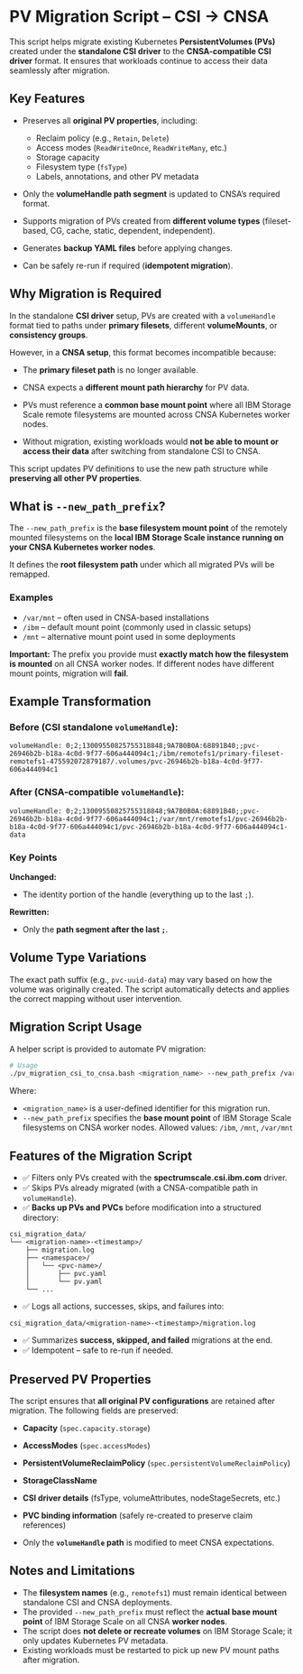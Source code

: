 # PV Migration Script – CSI → CNSA

This script helps migrate existing Kubernetes **PersistentVolumes (PVs)** created under the **standalone CSI driver** to the **CNSA-compatible CSI driver** format.
It ensures that workloads continue to access their data seamlessly after migration.

## Key Features

- Preserves all **original PV properties**, including:
  - Reclaim policy (e.g., `Retain`, `Delete`)
  - Access modes (`ReadWriteOnce`, `ReadWriteMany`, etc.)
  - Storage capacity
  - Filesystem type (`fsType`)
  - Labels, annotations, and other PV metadata

- Only the **volumeHandle path segment** is updated to CNSA’s required format.
- Supports migration of PVs created from **different volume types** (fileset-based, CG, cache, static, dependent, independent).
- Generates **backup YAML files** before applying changes.
- Can be safely re-run if required (**idempotent migration**).

## Why Migration is Required

In the standalone **CSI driver** setup, PVs are created with a `volumeHandle` format tied to paths under **primary filesets**, different **volumeMounts**, or **consistency groups**.

However, in a **CNSA setup**, this format becomes incompatible because:

- The **primary fileset path** is no longer available.
- CNSA expects a **different mount path hierarchy** for PV data.
- PVs must reference a **common base mount point** where all IBM Storage Scale remote filesystems are mounted across CNSA Kubernetes worker nodes.

- Without migration, existing workloads would **not be able to mount or access their data** after switching from standalone CSI to CNSA.

This script updates PV definitions to use the new path structure while **preserving all other PV properties**.


## What is `--new_path_prefix`?

The `--new_path_prefix` is the **base filesystem mount point** of the remotely mounted filesystems on the **local IBM Storage Scale instance running on your CNSA Kubernetes worker nodes**.

It defines the **root filesystem path** under which all migrated PVs will be remapped.

### Examples

- `/var/mnt` – often used in CNSA-based installations
- `/ibm` – default mount point (commonly used in classic setups)
- `/mnt` – alternative mount point used in some deployments

**Important:**
The prefix you provide must **exactly match how the filesystem is mounted** on all CNSA worker nodes.
If different nodes have different mount points, migration will **fail**.


## Example Transformation

### Before (CSI standalone `volumeHandle`):
```text
volumeHandle: 0;2;13009550825755318848;9A7B0B0A:68891B40;;pvc-26946b2b-b18a-4c0d-9f77-606a444094c1;/ibm/remotefs1/primary-fileset-remotefs1-475592072879187/.volumes/pvc-26946b2b-b18a-4c0d-9f77-606a444094c1
```

### After (CNSA-compatible `volumeHandle`):
```text
volumeHandle: 0;2;13009550825755318848;9A7B0B0A:68891B40;;pvc-26946b2b-b18a-4c0d-9f77-606a444094c1;/var/mnt/remotefs1/pvc-26946b2b-b18a-4c0d-9f77-606a444094c1/pvc-26946b2b-b18a-4c0d-9f77-606a444094c1-data
```

### Key Points

**Unchanged:**
- The identity portion of the handle (everything up to the last `;`).

**Rewritten:**
- Only the **path segment after the last `;`**.


## Volume Type Variations

The exact path suffix (e.g., `pvc-uuid-data`) may vary based on how the volume was originally created.
The script automatically detects and applies the correct mapping without user intervention.


## Migration Script Usage

A helper script is provided to automate PV migration:

```bash
# Usage
./pv_migration_csi_to_cnsa.bash <migration_name> --new_path_prefix /var/mnt
```

Where:

- `<migration_name>` is a user-defined identifier for this migration run.
- `--new_path_prefix` specifies the **base mount point** of IBM Storage Scale filesystems on CNSA worker nodes.
  Allowed values: `/ibm`, `/mnt`, `/var/mnt`


## Features of the Migration Script

- ✅ Filters only PVs created with the **spectrumscale.csi.ibm.com** driver.
- ✅ Skips PVs already migrated (with a CNSA-compatible path in `volumeHandle`).
- ✅ **Backs up PVs and PVCs** before modification into a structured directory:

```
csi_migration_data/
└── <migration-name>-<timestamp>/
    ├── migration.log
    ├── <namespace>/
    │   └── <pvc-name>/
    │       ├── pvc.yaml
    │       └── pv.yaml
    └── ...
```

- ✅ Logs all actions, successes, skips, and failures into:

```
csi_migration_data/<migration-name>-<timestamp>/migration.log
```

- ✅ Summarizes **success, skipped, and failed** migrations at the end.
- ✅ Idempotent – safe to re-run if needed.


## Preserved PV Properties

The script ensures that **all original PV configurations** are retained after migration.
The following fields are preserved:

- **Capacity** (`spec.capacity.storage`)
- **AccessModes** (`spec.accessModes`)
- **PersistentVolumeReclaimPolicy** (`spec.persistentVolumeReclaimPolicy`)
- **StorageClassName**
- **CSI driver details** (fsType, volumeAttributes, nodeStageSecrets, etc.)
- **PVC binding information** (safely re-created to preserve claim references)

- Only the **`volumeHandle` path** is modified to meet CNSA expectations.


## Notes and Limitations

- The **filesystem names** (e.g., `remotefs1`) must remain identical between standalone CSI and CNSA deployments.
- The provided `--new_path_prefix` must reflect the **actual base mount point** of IBM Storage Scale on all CNSA **worker nodes**.
- The script does **not delete or recreate volumes** on IBM Storage Scale; it only updates Kubernetes PV metadata.
- Existing workloads must be restarted to pick up new PV mount paths after migration.
